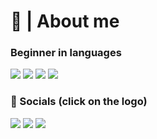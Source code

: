 # 📄 | About me

### Beginner in languages
![](https://skillicons.dev/icons?i=css) ![](https://skillicons.dev/icons?i=html) ![](https://skillicons.dev/icons?i=python) ![](https://skillicons.dev/icons?i=lua)
### 📱 Socials (click on the logo)
<a href="https://discord.com/users/909006358928580649"><img src="https://skillicons.dev/icons?i=discord"/></a>
<a href="https://www.instagram.com/tickly50_/"><img src="https://skillicons.dev/icons?i=instagram"/></a>
<a href="https://www.youtube.com/@tickly50"><img src="https://media.discordapp.net/attachments/1104396559644360825/1365627763540889671/youtube_logo_48x48.png?ex=680dff76&is=680cadf6&hm=755d536dea8af0bb3a9242e11e2ab5e1cc2722e7d4c5ca6ec905805c2689749c&=&format=webp&quality=lossless"/></a>

